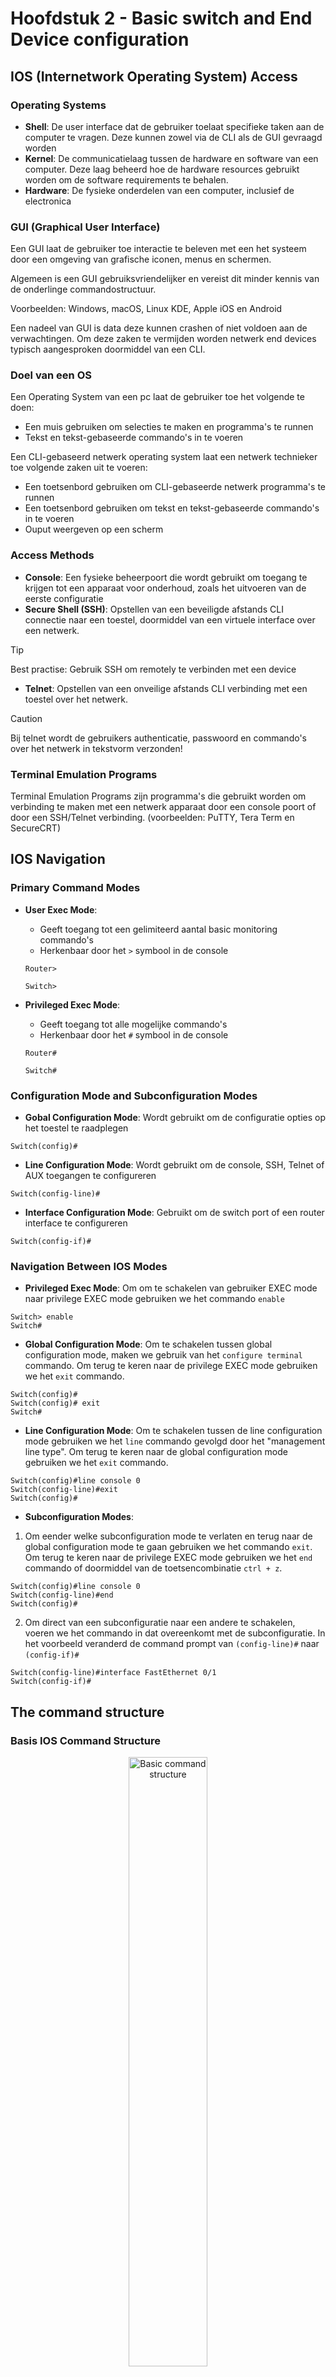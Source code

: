 # Hoofdstuk 2 - Basic switch and End Device configuration

## IOS (Internetwork Operating System) Access 

### Operating Systems

- **Shell**: De user interface dat de gebruiker toelaat specifieke taken aan de computer te vragen. Deze kunnen zowel via de CLI als de GUI gevraagd worden
- **Kernel**: De communicatielaag tussen de hardware en software van een computer. Deze laag beheerd hoe de hardware resources gebruikt worden om de software requirements te behalen.
- **Hardware**: De fysieke onderdelen van een computer, inclusief de electronica

### GUI (Graphical User Interface)

Een GUI laat de gebruiker toe interactie te beleven met een het systeem door een omgeving van grafische iconen, menus en schermen.

Algemeen is een GUI gebruiksvriendelijker en vereist dit minder kennis van de onderlinge commandostructuur.

Voorbeelden: Windows, macOS, Linux KDE, Apple iOS en Android

Een nadeel van GUI is data deze kunnen crashen of niet voldoen aan de verwachtingen. Om deze zaken te vermijden worden netwerk end devices typisch aangesproken doormiddel van een CLI.

### Doel van een OS

Een Operating System van een pc laat de gebruiker toe het volgende te doen:
- Een muis gebruiken om selecties te maken en programma's te runnen
- Tekst en tekst-gebaseerde commando's in te voeren

Een CLI-gebaseerd netwerk operating system laat een netwerk technieker toe volgende zaken uit te voeren:
- Een toetsenbord gebruiken om CLI-gebaseerde netwerk programma's te runnen
- Een toetsenbord gebruiken om tekst en tekst-gebaseerde commando's in te voeren
- Ouput weergeven op een scherm

### Access Methods

- **Console**: Een fysieke beheerpoort die wordt gebruikt om toegang te krijgen tot een apparaat voor onderhoud, zoals het uitvoeren van de eerste configuratie
- **Secure Shell (SSH)**: Opstellen van een beveiligde afstands CLI connectie naar een toestel, doormiddel van een virtuele interface over een netwerk.

> [!TIP]
> Best practise: Gebruik SSH om remotely te verbinden met een device

- **Telnet**: Opstellen van een onveilige afstands CLI verbinding met een toestel over het netwerk.

> [!CAUTION]
> Bij telnet wordt de gebruikers authenticatie, passwoord en commando's over het netwerk in tekstvorm verzonden!

### Terminal Emulation Programs

Terminal Emulation Programs zijn programma's die gebruikt worden om verbinding te maken met een netwerk apparaat door een console poort of door een SSH/Telnet verbinding. (voorbeelden: PuTTY, Tera Term en SecureCRT)

## IOS Navigation

### Primary Command Modes

- **User Exec Mode**:
    - Geeft toegang tot een gelimiteerd aantal basic monitoring commando's
    - Herkenbaar door het `>` symbool in de console

    ```
    Router>

    Switch>
    ```
- **Privileged Exec Mode**:
    - Geeft toegang tot alle mogelijke commando's
    - Herkenbaar door het `#` symbool in de console

    ```
    Router#

    Switch#
    ```

### Configuration Mode and Subconfiguration Modes

- **Gobal Configuration Mode**: Wordt gebruikt om de configuratie opties op het toestel te raadplegen
```
Switch(config)#
```
- **Line Configuration Mode**: Wordt gebruikt om de console, SSH, Telnet of AUX toegangen te configureren
```
Switch(config-line)#
```
- **Interface Configuration Mode**: Gebruikt om de switch port of een router interface te configureren
```
Switch(config-if)#
```

### Navigation Between IOS Modes

- **Privileged Exec Mode**: Om om te schakelen van gebruiker EXEC mode naar privilege EXEC mode gebruiken we het commando `enable`
```
Switch> enable
Switch#
```

- **Global Configuration Mode**: Om te schakelen tussen global configuration mode, maken we gebruik van het `configure terminal` commando. Om terug te keren naar de privilege EXEC mode gebruiken we het `exit` commando.
```
Switch(config)#
Switch(config)# exit
Switch#
```

- **Line Configuration Mode**: Om te schakelen tussen de line configuration mode gebruiken we het `line` commando gevolgd door het "management line type". Om terug te keren naar de global configuration mode gebruiken we het `exit` commando.
```
Switch(config)#line console 0
Switch(config-line)#exit
Switch(config)#
```

- **Subconfiguration Modes**: 

1. Om eender welke subconfiguration mode te verlaten en terug naar de global configuration mode te gaan gebruiken we het commando `exit`. Om terug te keren naar de privilege EXEC mode gebruiken we het `end` commando of doormiddel van de toetsencombinatie `ctrl + z`. 

```
Switch(config)#line console 0
Switch(config-line)#end
Switch(config)#
```
2. Om direct van een subconfiguratie naar een andere te schakelen, voeren we het commando in dat overeenkomt met de subconfiguratie. In het voorbeeld veranderd de command prompt van `(config-line)#` naar `(config-if)#`

```
Switch(config-line)#interface FastEthernet 0/1
Switch(config-if)#
```

## The command structure

### Basis IOS Command Structure

<p align="center">
    <img src="src/ioscmd.png" alt="Basic command structure" width="50%">
</p>

- **Keyword**: Een specifieke parameter gedefinieerd door het operating system (hier ip protocollen)
- **Argument**: Niet ge-predefinieerd, een waarde of variabele gespecifieerd door de gebruiker (hier ip-adres **192.168.10.5**)

### IOS Command Syntax Check

Een commando kan een of meerdere argumenten nodig hebben. Om te achterhalen welke keywoorden of argumenten nodig zijn voor een commando bekijken we de commando syntax.
- Vetgedrukte tekst geeft de commandos of keywoorden weer die ingevoerd worden zoals ze getoond worden
- Schuingedrukte tekst bedoelt een argument waarvoor de gebruiker een waarde moet ingeven

| Regel | Beschrijving |
| ----- | ------------ |
| **boldface** | Vetgedrukte tekst toont commandos en keywoorden leterlijk zoals ze getoond worden |
| _italics_ | Schuingedrukte tekst bedoelt argumenten waarvoor een waarde moet ingegeven worden |
| **[x]** | Vierkante haakjes geven een optioneel element weer (keyword of argument) |
| **{x}** | Accolades indiceert een verplichte waarde (keyword of argument) |
| **[x {y &#124; z}]** | Accolades en verticale lijnen binnenin vierkante haakjes geven een verplichte keuze weer binnenin een optioneel element. Spaties worden gebruikt om delen van het commando op te splitsen |

- De commando syntax heeft een patroon, formaat dat gebruikt wordt wanneer het commando wordt ingegeven.

- Het commando `ping` of `traceroute` heeft een user defined argument, namelijk het ip-adres. <ins>Voorbeeld</ins>: 
    - `ping ip-adres` `ping 192.168.10.5` 
    - `traceroute ip-adres` `traceroute 192.168.10.5` 

- Een commando met verschillende parameters kan er als volgt uitzien:
`Switch(config-if)# switchport port-security aging {static | time time | type {absolute | inactivity}}`

### IOS Help Features

Er zijn twee verschillende soorten help beschikbaar: context-sensitive help en command syntaxt help

| Context-sensitve | Command syntax |
| ---------------- | -------------- |
| <ul><li>Welke commando's zijn beschikbaar in welke mode?</li><li>Welke commando's starten met specifieke characters of groep van characters</li><li>Welke argumenten en keywords zijn beschikbaar in sommige commando's?</li></ul> | <ul><li>Gaat na indien een correct commando werd ingegeven door de gebruiker</li><li>Als het ingegeven commando niet begrepen werd, zal er feedback geschreven worden omtrent wat er verkeerd is met het commando</li></ul> |

